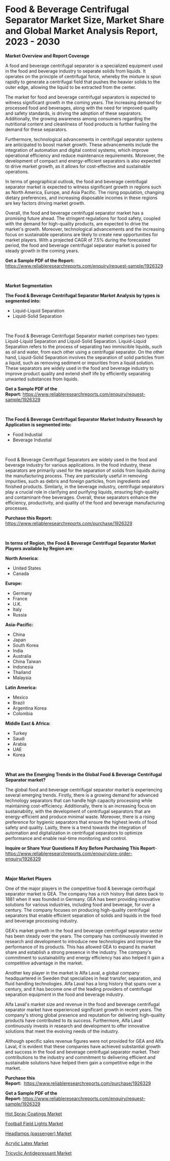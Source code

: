 <p><h1>Food & Beverage Centrifugal Separator Market Size, Market Share and Global Market Analysis Report, 2023 - 2030</h1></p><p><strong>Market Overview and Report Coverage</strong></p>
<p><p>A food and beverage centrifugal separator is a specialized equipment used in the food and beverage industry to separate solids from liquids. It operates on the principle of centrifugal force, whereby the mixture is spun rapidly to generate a centrifugal field that pushes the heavier solids to the outer edge, allowing the liquid to be extracted from the center.</p><p>The market for food and beverage centrifugal separators is expected to witness significant growth in the coming years. The increasing demand for processed food and beverages, along with the need for improved quality and safety standards, is driving the adoption of these separators. Additionally, the growing awareness among consumers regarding the nutritional content and cleanliness of food products is further fueling the demand for these separators.</p><p>Furthermore, technological advancements in centrifugal separator systems are anticipated to boost market growth. These advancements include the integration of automation and digital control systems, which improve operational efficiency and reduce maintenance requirements. Moreover, the development of compact and energy-efficient separators is also expected to drive market growth, as it allows for cost-effective and sustainable operations.</p><p>In terms of geographical outlook, the food and beverage centrifugal separator market is expected to witness significant growth in regions such as North America, Europe, and Asia Pacific. The rising population, changing dietary preferences, and increasing disposable incomes in these regions are key factors driving market growth.</p><p>Overall, the food and beverage centrifugal separator market has a promising future ahead. The stringent regulations for food safety, coupled with the demand for high-quality products, are expected to drive the market's growth. Moreover, technological advancements and the increasing focus on sustainable operations are likely to create new opportunities for market players. With a projected CAGR of 7.5% during the forecasted period, the food and beverage centrifugal separator market is poised for steady growth in the coming years.</p></p>
<p><strong>Get a Sample PDF of the Report:</strong> <a href="https://www.reliableresearchreports.com/enquiry/request-sample/1926329">https://www.reliableresearchreports.com/enquiry/request-sample/1926329</a></p>
<p>&nbsp;</p>
<p><strong>Market Segmentation</strong></p>
<p><strong>The Food & Beverage Centrifugal Separator Market Analysis by types is segmented into:</strong></p>
<p><ul><li>Liquid-Liquid Separation</li><li>Liquid-Solid Separation</li></ul></p>
<p>&nbsp;</p>
<p><p>The Food & Beverage Centrifugal Separator market comprises two types: Liquid-Liquid Separation and Liquid-Solid Separation. Liquid-Liquid Separation refers to the process of separating two immiscible liquids, such as oil and water, from each other using a centrifugal separator. On the other hand, Liquid-Solid Separation involves the separation of solid particles from a liquid, such as removing sediment or impurities from a liquid solution. These separators are widely used in the food and beverage industry to improve product quality and extend shelf life by efficiently separating unwanted substances from liquids.</p></p>
<p><strong>Get a Sample PDF of the Report:</strong>&nbsp;<a href="https://www.reliableresearchreports.com/enquiry/request-sample/1926329">https://www.reliableresearchreports.com/enquiry/request-sample/1926329</a></p>
<p>&nbsp;</p>
<p><strong>The Food & Beverage Centrifugal Separator Market Industry Research by Application is segmented into:</strong></p>
<p><ul><li>Food Industial</li><li>Beverage Industial</li></ul></p>
<p>&nbsp;</p>
<p><p>Food & Beverage Centrifugal Separators are widely used in the food and beverage industry for various applications. In the food industry, these separators are primarily used for the separation of solids from liquids during the manufacturing process. They are particularly useful in removing impurities, such as debris and foreign particles, from ingredients and finished products. Similarly, in the beverage industry, centrifugal separators play a crucial role in clarifying and purifying liquids, ensuring high-quality and contaminant-free beverages. Overall, these separators enhance the efficiency, productivity, and quality of the food and beverage manufacturing processes.</p></p>
<p><strong>Purchase this Report:</strong>&nbsp; <a href="https://www.reliableresearchreports.com/purchase/1926329">https://www.reliableresearchreports.com/purchase/1926329</a></p>
<p>&nbsp;</p>
<p><strong>In terms of Region, the Food & Beverage Centrifugal Separator Market Players available by Region are:</strong></p>
<p>
    <p> <strong> North America: </strong>
        <ul>
            <li>United States</li>
            <li>Canada</li>
        </ul>
        </p> 
    <p> <strong> Europe: </strong>
        <ul>
            <li>Germany</li>
            <li>France</li>
            <li>U.K.</li>
            <li>Italy</li>
            <li>Russia</li>
        </ul>
        </p> 
    <p> <strong> Asia-Pacific: </strong>
        <ul>
            <li>China</li>
            <li>Japan</li>
            <li>South Korea</li>
            <li>India</li>
            <li>Australia</li>
            <li>China Taiwan</li>
            <li>Indonesia</li>
            <li>Thailand</li>
            <li>Malaysia</li>
        </ul>
        </p> 
    <p> <strong> Latin America: </strong>
        <ul>
            <li>Mexico</li>
            <li>Brazil</li>
            <li>Argentina Korea</li>
            <li>Colombia</li>
        </ul>
        </p> 
    <p> <strong> Middle East & Africa: </strong>
        <ul>
            <li>Turkey</li>
            <li>Saudi</li>
            <li>Arabia</li>
            <li>UAE</li>
            <li>Korea</li>
        </ul>
    </p>
    </p>
<p>&nbsp;</p>
<p><strong>What are the Emerging Trends in the Global Food & Beverage Centrifugal Separator market?</strong></p>
<p><p>The global food and beverage centrifugal separator market is experiencing several emerging trends. Firstly, there is a growing demand for advanced technology separators that can handle high capacity processing while maintaining cost-efficiency. Additionally, there is an increasing focus on sustainability, with the development of centrifugal separators that are energy-efficient and produce minimal waste. Moreover, there is a rising preference for hygienic separators that ensure the highest levels of food safety and quality. Lastly, there is a trend towards the integration of automation and digitalization in centrifugal separators to optimize performance and enable real-time monitoring and control.</p></p>
<p><strong>Inquire or Share Your Questions If Any Before Purchasing This Report</strong>- <a href="https://www.reliableresearchreports.com/enquiry/pre-order-enquiry/1926329">https://www.reliableresearchreports.com/enquiry/pre-order-enquiry/1926329</a></p>
<p>&nbsp;</p>
<p><strong>Major Market Players</strong></p>
<p><p>One of the major players in the competitive food & beverage centrifugal separator market is GEA. The company has a rich history that dates back to 1881 when it was founded in Germany. GEA has been providing innovative solutions for various industries, including food and beverage, for over a century. The company focuses on producing high-quality centrifugal separators that enable efficient separation of solids and liquids in the food and beverage processing industry.</p><p>GEA's market growth in the food and beverage centrifugal separator sector has been steady over the years. The company has continuously invested in research and development to introduce new technologies and improve the performance of its products. This has allowed GEA to expand its market share and establish a strong presence in the industry. The company's commitment to sustainability and energy efficiency has also helped it gain a competitive advantage in the market.</p><p>Another key player in the market is Alfa Laval, a global company headquartered in Sweden that specializes in heat transfer, separation, and fluid handling technologies. Alfa Laval has a long history that spans over a century, and it has become one of the leading providers of centrifugal separation equipment in the food and beverage industry.</p><p>Alfa Laval's market size and revenue in the food and beverage centrifugal separator market have experienced significant growth in recent years. The company's strong global presence and reputation for delivering high-quality products have contributed to its success. Furthermore, Alfa Laval continuously invests in research and development to offer innovative solutions that meet the evolving needs of the industry.</p><p>Although specific sales revenue figures were not provided for GEA and Alfa Laval, it is evident that these companies have achieved substantial growth and success in the food and beverage centrifugal separator market. Their contributions to the industry and commitment to delivering efficient and sustainable solutions have helped them gain a competitive edge in the market.</p></p>
<p><strong>Purchase this Report:</strong>&nbsp;&nbsp;<a href="https://www.reliableresearchreports.com/purchase/1926329">https://www.reliableresearchreports.com/purchase/1926329</a></p>
<p></p>
<p><strong>Get a Sample PDF of the Report:</strong>&nbsp;<a href="https://www.reliableresearchreports.com/enquiry/request-sample/1926329">https://www.reliableresearchreports.com/enquiry/request-sample/1926329</a></p>
<p><p><a href="https://medium.com/@v8581137/hot-spray-coatings-market-outlook-industry-overview-and-forecast-2023-to-2030-e9b95e6281a2">Hot Spray Coatings Market</a></p><p><a href="https://github.com/marloy8/Market-Research-Report-List-1/blob/main/football-field-lights-market.md">Football Field Lights Market</a></p><p><a href="https://github.com/aliciawhite5576/Market-Research-Report-List-1/blob/main/headlamps-passenger-market.md">Headlamps (passenger) Market</a></p><p><a href="https://medium.com/@v4171497/acrylic-latex-market-insight-market-trends-growth-forecasted-from-2023-to-2030-781acaf8fdf8">Acrylic Latex Market</a></p><p><a href="https://medium.com/@hotspotflipk/tricyclic-antidepressant-nbsp-market-focuses-on-market-share-size-and-projected-forecast-till-2030-0561336a849c">Tricyclic Antidepressant Market</a></p></p>